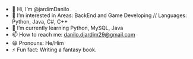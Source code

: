 - 👋 Hi, I’m @jardimDanilo
- 👀 I’m interested in Areas: BackEnd and Game Developing // Languages: Python, Java, C#, C++ 
- 🌱 I’m currently learning Python, MySQL, Java
- 📫 How to reach me: danilo.djardim29@gmail.com 
- 😄 Pronouns: He/Him
- ⚡ Fun fact: Writing a fantasy book.
